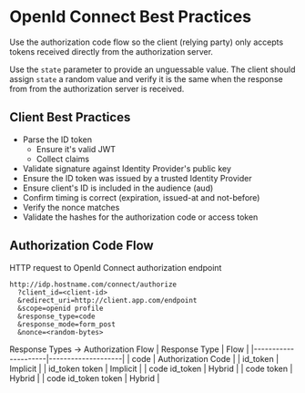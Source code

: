 # OpenId Connect Best Practices

Use the authorization code flow so the client (relying party) only accepts tokens received directly from the authorization server.

Use the `state` parameter to provide an unguessable value.  The client should assign `state` a random value and verify it is the same when the response from from the authorization server is received.

## Client Best Practices

* Parse the ID token
  * Ensure it's valid JWT
  * Collect claims
* Validate signature against Identity Provider's public key
* Ensure the ID token was issued by a trusted Identity Provider
* Ensure client's ID is included in the audience (aud)
* Confirm timing is correct (expiration, issued-at and not-before)
* Verify the nonce matches
* Validate the hashes for the authorization code or access token

## Authorization Code Flow

HTTP request to OpenId Connect authorization endpoint

```
http://idp.hostname.com/connect/authorize
  ?client_id=<client-id>
  &redirect_uri=http://client.app.com/endpoint
  &scope=openid profile
  &response_type=code
  &response_mode=form_post
  &nonce=<random-bytes>
```

Response Types -> Authorization Flow
| Response Type       | Flow               |
|---------------------|--------------------|
| code                | Authorization Code |
| id_token            | Implicit           |
| id_token token      | Implicit           |
| code id_token       | Hybrid             |
| code token          | Hybrid             |
| code id_token token | Hybrid             |